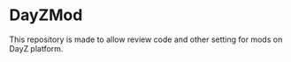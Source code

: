# DayZMod
This repository is made to allow review code and other setting for mods on DayZ platform.
